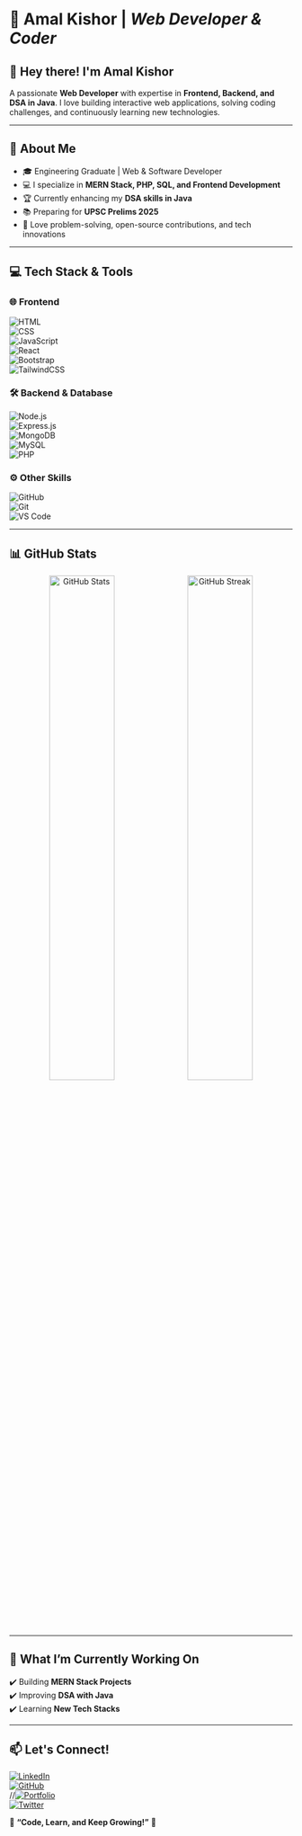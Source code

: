 

# 🚀 **Amal Kishor** | *Web Developer & Coder*  


## 👋 **Hey there! I'm Amal Kishor**  
A passionate **Web Developer** with expertise in **Frontend, Backend, and DSA in Java**. I love building interactive web applications, solving coding challenges, and continuously learning new technologies.  

---

## 📌 **About Me**  
- 🎓 Engineering Graduate | Web & Software Developer  
- 💻 I specialize in **MERN Stack, PHP, SQL, and Frontend Development**  
- 🏆 Currently enhancing my **DSA skills in Java**  
- 📚 Preparing for **UPSC Prelims 2025**  
- 🎯 Love problem-solving, open-source contributions, and tech innovations  

---

## 💻 **Tech Stack & Tools**  
### 🌐 **Frontend**  
![HTML](https://img.shields.io/badge/HTML5-E34F26?style=for-the-badge&logo=html5&logoColor=white)  
![CSS](https://img.shields.io/badge/CSS3-1572B6?style=for-the-badge&logo=css3&logoColor=white)  
![JavaScript](https://img.shields.io/badge/JavaScript-F7DF1E?style=for-the-badge&logo=javascript&logoColor=black)  
![React](https://img.shields.io/badge/React-20232A?style=for-the-badge&logo=react&logoColor=61DAFB)  
![Bootstrap](https://img.shields.io/badge/Bootstrap-563D7C?style=for-the-badge&logo=bootstrap&logoColor=white)  
![TailwindCSS](https://img.shields.io/badge/Tailwind_CSS-38B2AC?style=for-the-badge&logo=tailwind-css&logoColor=white)  

### 🛠 **Backend & Database**  
![Node.js](https://img.shields.io/badge/Node.js-43853D?style=for-the-badge&logo=node.js&logoColor=white)  
![Express.js](https://img.shields.io/badge/Express.js-000000?style=for-the-badge&logo=express&logoColor=white)  
![MongoDB](https://img.shields.io/badge/MongoDB-4EA94B?style=for-the-badge&logo=mongodb&logoColor=white)  
![MySQL](https://img.shields.io/badge/MySQL-00000F?style=for-the-badge&logo=mysql&logoColor=white)  
![PHP](https://img.shields.io/badge/PHP-777BB4?style=for-the-badge&logo=php&logoColor=white)  

### ⚙️ **Other Skills**  
![GitHub](https://img.shields.io/badge/GitHub-181717?style=for-the-badge&logo=github&logoColor=white)  
![Git](https://img.shields.io/badge/Git-F05032?style=for-the-badge&logo=git&logoColor=white)  
![VS Code](https://img.shields.io/badge/VS%20Code-007ACC?style=for-the-badge&logo=visual-studio-code&logoColor=white)  

---

## 📊 **GitHub Stats**  
<p align="center">
  <img src="https://github-readme-stats.vercel.app/api?username=your-github-username&show_icons=true&theme=tokyonight" width="48%" alt="GitHub Stats" />
  <img src="https://github-readme-streak-stats.herokuapp.com/?user=your-github-username&theme=tokyonight" width="48%" alt="GitHub Streak" />
</p>

---

## 📌 **What I’m Currently Working On**  
✔️ Building **MERN Stack Projects**  
✔️ Improving **DSA with Java**  
✔️ Learning **New Tech Stacks**  

---

## 📫 **Let's Connect!**  
[![LinkedIn](https://img.shields.io/badge/LinkedIn-blue?style=for-the-badge&logo=linkedin)](https://linkedin.com/in/amalverse)  
[![GitHub](https://img.shields.io/badge/GitHub-181717?style=for-the-badge&logo=github&logoColor=white)](https://github.com/amalverse)  
//[![Portfolio](https://img.shields.io/badge/Portfolio-242424?style=for-the-badge&logo=vercel)](yourportfolio.com)  
[![Twitter](https://img.shields.io/badge/Twitter-1DA1F2?style=for-the-badge&logo=twitter)](https://twitter.com/amalverse)  

🚀 **“Code, Learn, and Keep Growing!”** 🚀  




